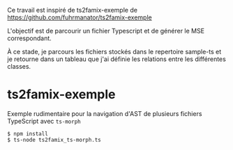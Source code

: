 Ce travail est inspiré de ts2famix-exemple de https://github.com/fuhrmanator/ts2famix-exemple

L'objectif est de parcourir un fichier Typescript et de générer le MSE correspondant. 

À ce stade, je parcours les fichiers stockés dans le repertoire sample-ts et je retourne dans un tableau que j'ai 
définie les relations entre les différentes classes.

# ts2famix-exemple

Exemple rudimentaire pour la navigation d'AST de plusieurs fichiers TypeScript avec `ts-morph`

```console
$ npm install
$ ts-node ts2famix_ts-morph.ts
```
